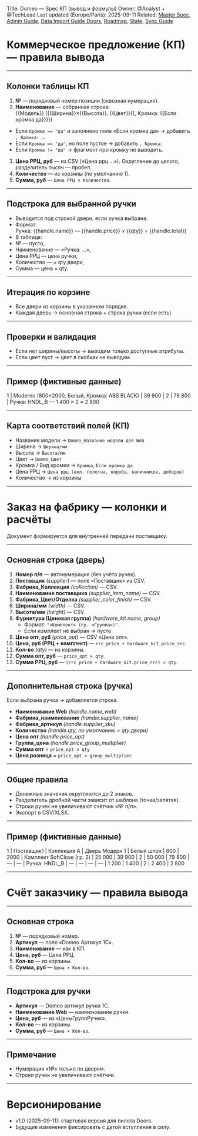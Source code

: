 Title: Domeo — Spec КП (вывод и формулы)
Owner: @Analyst + @TechLead
Last updated (Europe/Paris): 2025-09-11
Related: [Master Spec](./master_spec.md), [Admin Guide](./admin_guide.md), [Data Import Guide Doors](./data_import_guide_doors.md),
         [Roadmap](./roadmap.md), [State](./state.md), [Sync Guide](./sync_guide.md)

# Коммерческое предложение (КП) — правила вывода

---

## Колонки таблицы КП

1. **№** — порядковый номер позиции (сквозная нумерация).  
2. **Наименование** — собранная строка:  
{{Модель}} ({{Ширина}}×{{Высота}}, {{Цвет}}{{, Кромка: {{Если кромка да}}}})
- Если `Кромка == "да"` и заполнено поле «Если кромка да» → добавить `, Кромка: …`.  
- Если `Кромка == "да"`, но поле пустое → добавить `, Кромка`.  
- Если `Кромка != "да"` → фрагмент про кромку не выводить.  
3. **Цена РРЦ, руб** — из CSV («Цена ррц …»). Округление до целого, разделитель тысяч — пробел.  
4. **Количество** — из корзины (по умолчанию 1).  
5. **Сумма, руб** — `Цена РРЦ × Количество`.  

---

## Подстрока для выбранной ручки

- Выводится под строкой двери, если ручка выбрана.  
- Формат:  
Ручка: {{handle.name}} — {{handle.price}} × {{qty}} = {{handle.total}}
- В таблице:  
- № — пусто,  
- Наименование — «Ручка: …»,  
- Цена РРЦ — цена ручки,  
- Количество — = qty двери,  
- Сумма — цена × qty.  

---

## Итерация по корзине

- Все двери из корзины в указанном порядке.  
- Каждая дверь → основная строка + строка ручки (если есть).  

---

## Проверки и валидация

- Если нет ширины/высоты → выводим только доступные атрибуты.  
- Если цвет пуст → цвет в скобках не выводим.  

---

## Пример (фиктивные данные)

1 | Moderno (800×2000, Белый, Кромка: ABS BLACK) | 39 900 | 2 | 79 800
| Ручка: HNDL_B — 1 400 × 2 = 2 800


---

## Карта соответствий полей (КП)

- Название модели → `Domeo_Название модели для Web`  
- Ширина → `Ширина/мм`  
- Высота → `Высота/мм`  
- Цвет → `Domeo_Цвет`  
- Кромка / Вид кромки → `Кромка`, `Если кромка да`  
- Цена РРЦ → `Цена ррц (вкл. полотна, короба, наличников, доборов)`  
- Количество → из корзины  

---

# Заказ на фабрику — колонки и расчёты

Документ формируется для внутренней передачи поставщику.  

---

## Основная строка (дверь)

1. **Номер п/п** — автонумерация (без учёта ручек).  
2. **Поставщик** *(supplier)* — поле «Поставщик» из CSV.  
3. **Фабрика_Коллекция** *(collection)* — CSV.  
4. **Наименование поставщика** *(supplier_item_name)* — CSV.  
5. **Фабрика_Цвет/Отделка** *(supplier_color_finish)* — CSV.  
6. **Ширина/мм** *(width)* — CSV.  
7. **Высота/мм** *(height)* — CSV.  
8. **Фурнитура (Ценовая группа)** *(hardware_kit.name, group)*  
   - Формат: `"<Комплект> (гр. <Группа>)"`.  
   - Если комплект не выбран → пусто.  
9. **Цена опт, руб** *(price_opt)* — CSV «Цена опт».  
10. **Цена, руб (РРЦ + комплект)** — `rrc_price + hardware_kit.price_rrc`.  
11. **Кол-во** *(qty)* — из корзины.  
12. **Сумма опт, руб** — `price_opt × qty`.  
13. **Сумма РРЦ, руб** — `(rrc_price + hardware_kit.price_rrc) × qty`.  

---

## Дополнительная строка (ручка)

Если выбрана ручка → добавляется строка.  

- **Наименование Web** *(handle.name_web)*  
- **Фабрика_наименование** *(handle.supplier_name)*  
- **Фабрика_артикул** *(handle.supplier_sku)*  
- **Количество** *(handle.qty, по умолчанию = qty двери)*  
- **Цена опт** *(handle.price_opt)*  
- **Группа_цена** *(handle.price_group_multiplier)*  
- **Сумма опт** = `price_opt × qty`  
- **Цена розница** = `price_opt × group_multiplier`  

---

## Общие правила

- Денежные значения округляются до 2 знаков.  
- Разделитель дробной части зависит от шаблона (точка/запятая).  
- Строки ручек не увеличивают счётчик «№ п/п».  
- Экспорт в CSV/XLSX.  

---

## Пример (фиктивные данные)

1 | Поставщик1 | Коллекция A | Дверь Модерн 1 | Белый шпон | 800 | 2000 | Комплект SoftClose (гр. 2) | 25 000 | 39 900 | 2 | 50 000 | 79 800
| — | — | Ручка: HNDL_B | — | — | — | — | 1 200 | 1 400 | 2 | 2 400 | 2 800



---

# Счёт заказчику — правила вывода

---

## Основная строка

1. **№** — порядковый номер.  
2. **Артикул** — поле «Domeo Артикул 1С».  
3. **Наименование** — как в КП.  
4. **Цена, руб** — Цена РРЦ.  
5. **Кол-во** — из корзины.  
6. **Сумма, руб** — `Цена × Кол-во`.  

---

## Подстрока для ручки

- **Артикул** — Domeo артикул ручки 1С.  
- **Наименование Web** — наименование ручки.  
- **Цена, руб** — из «ЦеныГруппРучек».  
- **Кол-во** — из корзины.  
- **Сумма, руб** — `Цена × Кол-во`.  

---

## Примечание

- Нумерация «№» только по дверям.  
- Строки ручек не увеличивают счётчик.  

---

# Версионирование

- v1.0 (2025-09-11): стартовая версия для пилота Doors.  
- Будущие изменения фиксировать с датой вступления в силу.  

